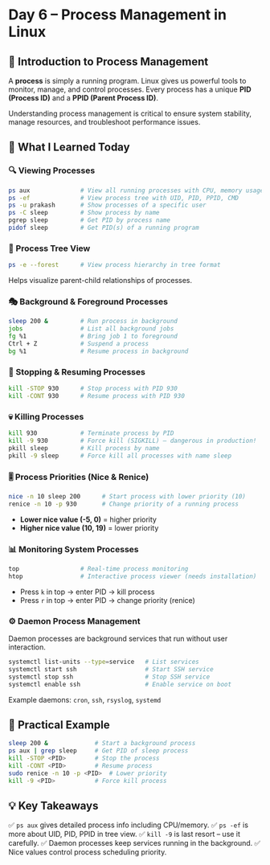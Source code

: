 # Day 6 – Process Management in Linux

## 📖 Introduction to Process Management
A **process** is simply a running program. Linux gives us powerful tools to monitor, manage, and control processes. Every process has a unique **PID (Process ID)** and a **PPID (Parent Process ID)**.

Understanding process management is critical to ensure system stability, manage resources, and troubleshoot performance issues.

## 🧠 What I Learned Today

### 🔍 Viewing Processes
```bash
ps aux              # View all running processes with CPU, memory usage
ps -ef              # View process tree with UID, PID, PPID, CMD
ps -u prakash       # Show processes of a specific user
ps -C sleep         # Show process by name
pgrep sleep         # Get PID by process name
pidof sleep         # Get PID(s) of a running program
```

### 🌳 Process Tree View
```bash
ps -e --forest      # View process hierarchy in tree format
```
Helps visualize parent-child relationships of processes.

### 🎭 Background & Foreground Processes
```bash
sleep 200 &         # Run process in background
jobs                # List all background jobs
fg %1               # Bring job 1 to foreground
Ctrl + Z            # Suspend a process
bg %1               # Resume process in background
```

### 🛑 Stopping & Resuming Processes
```bash
kill -STOP 930      # Stop process with PID 930
kill -CONT 930      # Resume process with PID 930
```

### 💀 Killing Processes
```bash
kill 930            # Terminate process by PID
kill -9 930         # Force kill (SIGKILL) – dangerous in production!
pkill sleep         # Kill process by name
pkill -9 sleep      # Force kill all processes with name sleep
```

### 🎚️ Process Priorities (Nice & Renice)
```bash
nice -n 10 sleep 200      # Start process with lower priority (10)
renice -n 10 -p 930       # Change priority of a running process
```
- **Lower nice value (-5, 0)** = higher priority
- **Higher nice value (10, 19)** = lower priority

### 📊 Monitoring System Processes
```bash
top                 # Real-time process monitoring
htop                # Interactive process viewer (needs installation)
```
- Press `k` in top → enter PID → kill process
- Press `r` in top → enter PID → change priority (renice)

### ⚙️ Daemon Process Management
Daemon processes are background services that run without user interaction.
```bash
systemctl list-units --type=service   # List services
systemctl start ssh                   # Start SSH service
systemctl stop ssh                    # Stop SSH service
systemctl enable ssh                  # Enable service on boot
```
Example daemons: `cron`, `ssh`, `rsyslog`, `systemd`

## 🧪 Practical Example
```bash
sleep 200 &             # Start a background process
ps aux | grep sleep     # Get PID of sleep process
kill -STOP <PID>        # Stop the process
kill -CONT <PID>        # Resume process
sudo renice -n 10 -p <PID>  # Lower priority
kill -9 <PID>           # Force kill process
```

## 💡 Key Takeaways
✅ `ps aux` gives detailed process info including CPU/memory.
✅ `ps -ef` is more about UID, PID, PPID in tree view.
✅ `kill -9` is last resort – use it carefully.
✅ Daemon processes keep services running in the background.
✅ Nice values control process scheduling priority.


